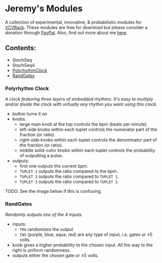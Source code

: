 # Jeremy's Modules

A collection of experimental, innovative, & probabilistic modules for [VCVRack](https://vcvrack.com/). These modules are free for download but please consider a donation through [PayPal](https://www.paypal.com/paypalme/jeremysmuller). Also, find out more about me [here](http://jeremymuller.com/).

## Contents:

* StochSeq
* StochSeq4
* [PolyrhythmClock](#polyrhythm-clock)
* [RandGates](#randgates)

### Polyrhythm Clock

*A clock featuring three layers of embedded rhythms. It's easy to multiply and/or divide the clock with virtually any rhythm you want using this clock.*

- button turns it on
- knobs:
  - large main knob at the top controls the bpm (beats per minute).
  - left-side knobs within each tuplet controls the numerator part of the fraction (or ratio).
  - right-side knobs within each tuplet controls the denominator part of the fraction (or ratio).
  - middle solid-color knobs within each tuplet controls the probability of outputting a pulse.
- outputs:
  - first one outputs the current bpm.
  - `TUPLET 1` outputs the ratio compared to the bpm.
  - `TUPLET 2` outputs the ratio compared to `TUPLET 1`.
  - `TUPLET 3` outputs the ratio compared to `TUPLET 2`.
  
TODO: See the image below if this is confusing.


### RandGates

*Randomly outputs one of the 4 inputs.*

- inputs:
  - `TRG` randomizes the output
  - `INS` (purple, blue, aqua, red) are any type of input, i.e. gates or ±5 volts.
- knob gives a higher probability to the chosen input. All the way to the right is uniform randomness.
- outputs either the chosen gate or ±5 volts.
